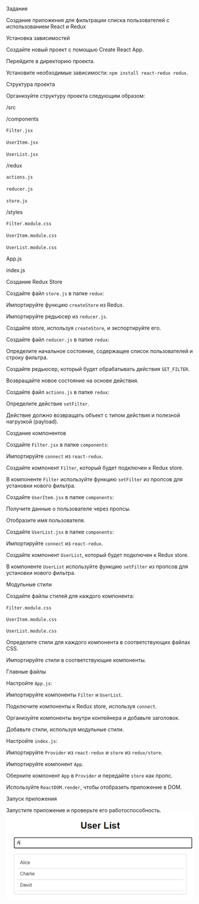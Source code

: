 Задание

Создание приложения для фильтрации списка пользователей с использованием React и Redux

Установка зависимостей

Создайте новый проект с помощью Create React App.

Перейдите в директорию проекта.

Установите необходимые зависимости: `npm install react-redux redux`.

Структура проекта

Организуйте структуру проекта следующим образом:

/src

/components

    Filter.jsx

    UserItem.jsx

    UserList.jsx

/redux

    actions.js

    reducer.js

    store.js

/styles

    Filter.module.css

    UserItem.module.css

    UserList.module.css

App.js

index.js

Создание Redux Store

Создайте файл `store.js` в папке `redux`:

Импортируйте функцию `createStore` из Redux.

Импортируйте редьюсер из `reducer.js`.

Создайте store, используя `createStore`, и экспортируйте его.

Создайте файл `reducer.js` в папке `redux`:

Определите начальное состояние, содержащее список пользователей и строку фильтра.

Создайте редьюсер, который будет обрабатывать действия `SET_FILTER`.

Возвращайте новое состояние на основе действия.

Создайте файл `actions.js` в папке `redux`:

Определите действие `setFilter`.

Действие должно возвращать объект с типом действия и полезной нагрузкой (payload).

Создание компонентов

Создайте `Filter.jsx` в папке `components`:

Импортируйте `connect` из `react-redux`.

Создайте компонент `Filter`, который будет подключен к Redux store.

В компоненте `Filter` используйте функцию `setFilter` из пропсов для установки нового фильтра.

Создайте `UserItem.jsx` в папке `components`:

Получите данные о пользователе через пропсы.

Отобразите имя пользователя.

Создайте `UserList.jsx` в папке `components`:

Импортируйте `connect` из `react-redux`.

Создайте компонент `UserList`, который будет подключен к Redux store.

В компоненте `UserList` используйте функцию `setFilter` из пропсов для установки нового фильтра.

Модульные стили

Создайте файлы стилей для каждого компонента:

`Filter.module.css`

`UserItem.module.css`

`UserList.module.css`

Определите стили для каждого компонента в соответствующих файлах CSS.

Импортируйте стили в соответствующие компоненты.

Главные файлы

Настройте `App.js`:

Импортируйте компоненты `Filter` и `UserList`.

Подключите компоненты к Redux store, используя `connect`.

Организуйте компоненты внутри контейнера и добавьте заголовок.

Добавьте стили, используя модульные стили.

Настройте `index.js`:

Импортируйте `Provider` из `react-redux` и `store` из `redux/store`.

Импортируйте компонент `App`.

Оберните компонент `App` в `Provider` и передайте `store` как пропс.

Используйте `ReactDOM.render`, чтобы отобразить приложение в DOM.

Запуск приложения

Запустите приложение и проверьте его работоспособность.
![alt text](image.png)
